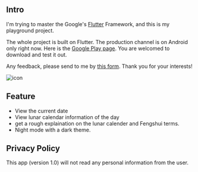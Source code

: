 ## Intro

I'm trying to master the Google's [Flutter](https://flutter.dev/) Framework, and this is my playground project.

The whole project is built on Flutter. The production channel is on Android only right now. Here is the [Google Play page](https://play.google.com/store/apps/details?id=com.b4whitby.onecalender). You are welcomed to download and test it out.

Any feedback, please send to me by [this form](https://forms.gle/P7eKpwr6eWYJ8RC59). Thank you for your interests!

![icon](../assets/images/project/onecalendar/home.png)

## Feature

- View the current date
- View lunar calendar information of the day
- get a rough explaination on the lunar calender and Fengshui terms.
- Night mode with a dark theme.

## Privacy Policy

This app (version 1.0) will not read any personal information from the user.
